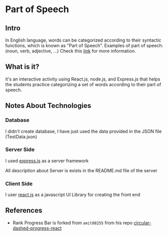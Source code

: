 # Part of Speech

## Intro
In English language, words can be categorized according to their syntactic functions, which is known as "Part of Speech".
Examples of part of speech: (noun, verb, adjective, ...)
Check this [link](https://en.wikipedia.org/wiki/Part_of_speech) for more information.

## What is it?
it's an interactive activity using React.js, node.js, and Express.js that helps the students practice categorizing a
set of words according to their part of speech.

## Notes About Technologies

### Database
I didn't create database, I have just used the data provided in the JSON file (TestData.json)

### Server Side
I used [express.js](https://expressjs.com/) as a server framework

All description about Server is exists in the README.md file of the server

### Client Side
I user [react.js](https://reactjs.org/) as a javascript UI Library for creating the front end


## References
* Rank Progress Bar is forked from `amit08255` from his repo [circular-dashed-progress-react](https://github.com/amit08255/circular-dashed-progress-react)